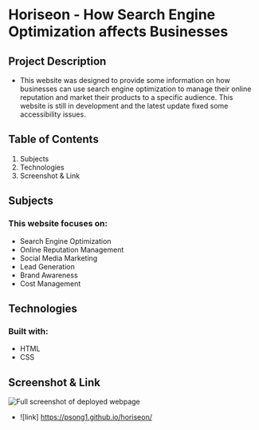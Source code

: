 # Horiseon - How Search Engine Optimization affects Businesses

## Project Description

* This website was designed to provide some information on how businesses can use search engine optimization to manage their online reputation and market their products to a specific audience. This website is still in development and the latest update fixed some accessibility issues. 

## Table of Contents

1. Subjects
2. Technologies
3. Screenshot & Link

## Subjects

### This website focuses on:

* Search Engine Optimization
* Online Reputation Management
* Social Media Marketing
* Lead Generation
* Brand Awareness
* Cost Management

## Technologies

### Built with:

* HTML
* CSS

## Screenshot & Link

![Full screenshot of deployed webpage](./Develop/assets/images/full-horiseon-screenshot.png)

* ![link] https://psong1.github.io/horiseon/